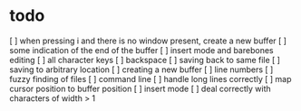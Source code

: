 # todo
[  ] when pressing i and there is no window present, create a new buffer
[  ] some indication of the end of the buffer
[  ] insert mode and barebones editing
  [  ] all character keys
  [  ] backspace
[  ] saving back to same file
[  ] saving to arbitrary location
[  ] creating a new buffer
[  ] line numbers
[  ] fuzzy finding of files
[  ] command line
[  ] handle long lines correctly
[  ] map cursor position to buffer position
[  ] insert mode
[  ] deal correctly with characters of width > 1

